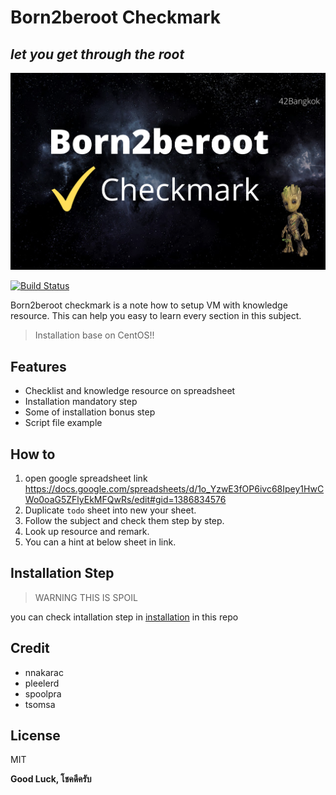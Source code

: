 
# Born2beroot Checkmark
## _let you get through the root_
[![N|Solid](https://raw.githubusercontent.com/choi360/42Bangkok-Born2beroot/main/cover.png)](https://github.com/choi360/42Bangkok-Born2beroot)

[![Build Status](https://travis-ci.org/joemccann/dillinger.svg?branch=master)](https://travis-ci.org/joemccann/dillinger)

Born2beroot checkmark is a note how to setup VM with knowledge resource. This can help you easy to learn every section in this subject.

> Installation base on CentOS!!

## Features
- Checklist and knowledge resource on spreadsheet
- Installation mandatory step
- Some of installation bonus step
- Script file example


## How to

1. open google spreadsheet link 
https://docs.google.com/spreadsheets/d/1o_YzwE3fOP6ivc68Ipey1HwCWo0oaG5ZFlyEkMFQwRs/edit#gid=1386834576
2. Duplicate `todo` sheet into new your sheet.
3. Follow the subject and check them step by step.
4. Look up resource and remark.
5. You can a hint at below sheet in link.


## Installation Step
> WARNING THIS IS SPOIL

you can check intallation step in [installation](https://github.com/viruskizz/42Bangkok-Born2beroot/tree/main/Installation) in this repo

## Credit
- nnakarac
- pleelerd
- spoolpra
- tsomsa

## License

MIT

**Good Luck, โชคดีครับ**
